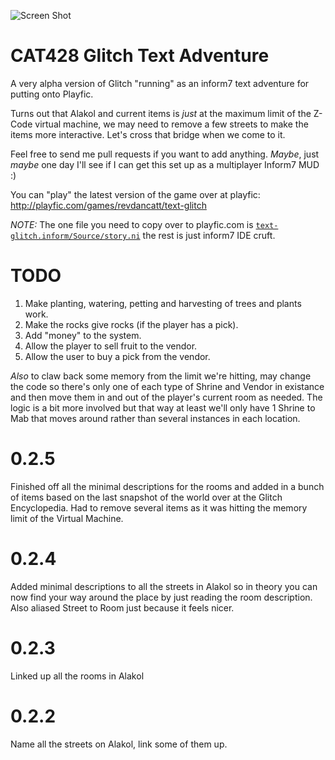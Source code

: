 ![Screen Shot](http://cattopus23.com/img/panel-CAT428.png)

CAT428 Glitch Text Adventure
============================

A very alpha version of Glitch "running" as an inform7 text adventure for putting onto Playfic.

Turns out that Alakol and current items is _just_ at the maximum limit of the Z-Code virtual machine, we may need to remove
a few streets to make the items more interactive. Let's cross that bridge when we come to it.

Feel free to send me pull requests if you want to add anything. _Maybe_, just _maybe_ one day I'll see if I can get this
set up as a multiplayer Inform7 MUD :)

You can "play" the latest version of the game over at playfic: http://playfic.com/games/revdancatt/text-glitch

*NOTE:* The one file you need to copy over to playfic.com is [`text-glitch.inform/Source/story.ni`](https://github.com/revdancatt/cat428-glitch-text-adventure/blob/master/text-glitch.inform/Source/story.ni) the rest is just inform7 IDE cruft.


TODO
====

1. Make planting, watering, petting and harvesting of trees and plants work.
2. Make the rocks give rocks (if the player has a pick).
3. Add "money" to the system.
4. Allow the player to sell fruit to the vendor.
5. Allow the user to buy a pick from the vendor.

_Also_ to claw back some memory from the limit we're hitting, may change the code so there's only one of each type of Shrine and Vendor in existance and then move them in and out of the player's current room as needed. The logic is a bit more involved but that way at least we'll only have 1 Shrine to Mab that moves around rather than several instances in each location.

0.2.5
=====

Finished off all the minimal descriptions for the rooms and added in a bunch of items based on the last snapshot of the world over at the Glitch Encyclopedia. Had to remove several items as it was hitting the memory limit of the Virtual Machine.

0.2.4
=====

Added minimal descriptions to all the streets in Alakol so in theory you can now find your way around the place by just reading the room description.
Also aliased Street to Room just because it feels nicer.

0.2.3
=====

Linked up all the rooms in Alakol

0.2.2
=====

Name all the streets on Alakol, link some of them up.

